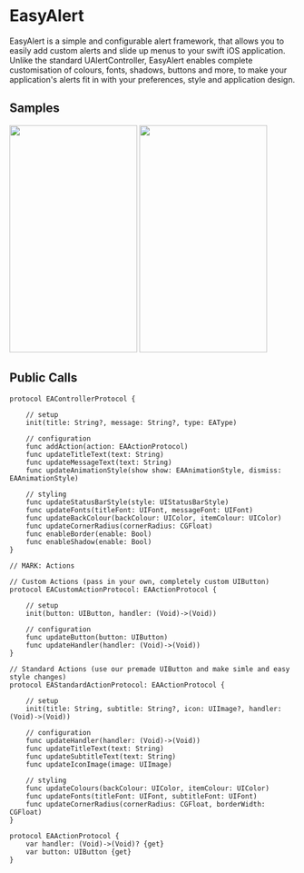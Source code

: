 # EasyAlert

EasyAlert is a simple and configurable alert framework, that allows you to easily add custom alerts and slide up menus to your swift iOS application. Unlike the standard UAlertController, EasyAlert enables complete customisation of colours, fonts, shadows, buttons and more, to make your application's alerts fit in with your preferences, style and application design.

## Samples

<img src="https://cloud.githubusercontent.com/assets/4186265/14058127/0d6eb7cc-f36b-11e5-8814-72f9b511ac5b.gif" width="225" height="400">
<img src="https://cloud.githubusercontent.com/assets/4186265/14058131/1d9ee374-f36b-11e5-8248-6d326cb5a530.gif" width="225" height="400">

## Public Calls

```
protocol EAControllerProtocol {
    
    // setup
    init(title: String?, message: String?, type: EAType)
    
    // configuration
    func addAction(action: EAActionProtocol)
    func updateTitleText(text: String)
    func updateMessageText(text: String)
    func updateAnimationStyle(show show: EAAnimationStyle, dismiss: EAAnimationStyle)
    
    // styling
    func updateStatusBarStyle(style: UIStatusBarStyle)
    func updateFonts(titleFont: UIFont, messageFont: UIFont)
    func updateBackColour(backColour: UIColor, itemColour: UIColor)
    func updateCornerRadius(cornerRadius: CGFloat)
    func enableBorder(enable: Bool)
    func enableShadow(enable: Bool)
}

// MARK: Actions

// Custom Actions (pass in your own, completely custom UIButton)
protocol EACustomActionProtocol: EAActionProtocol {
    
    // setup
    init(button: UIButton, handler: (Void)->(Void))
    
    // configuration
    func updateButton(button: UIButton)
    func updateHandler(handler: (Void)->(Void))
}

// Standard Actions (use our premade UIButton and make simle and easy style changes)
protocol EAStandardActionProtocol: EAActionProtocol {
    
    // setup
    init(title: String, subtitle: String?, icon: UIImage?, handler: (Void)->(Void))
    
    // configuration
    func updateHandler(handler: (Void)->(Void))
    func updateTitleText(text: String)
    func updateSubtitleText(text: String)
    func updateIconImage(image: UIImage)
    
    // styling
    func updateColours(backColour: UIColor, itemColour: UIColor)
    func updateFonts(titleFont: UIFont, subtitleFont: UIFont)
    func updateCornerRadius(cornerRadius: CGFloat, borderWidth: CGFloat)
}

protocol EAActionProtocol {
    var handler: (Void)->(Void)? {get}
    var button: UIButton {get}
}

```

